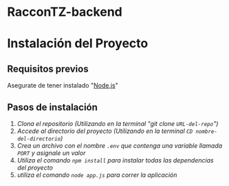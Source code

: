 # RacconTZ-backend

# Instalación del Proyecto

## Requisitos previos

Asegurate de tener instalado "[Node.js](https://nodejs.org/en)"

## Pasos de instalación

1. _Clona el repositorio (Utilizando en la terminal "git clone `URL-del-repo`")_
2. _Accede al directorio del proyecto (Utilizando en la terminal `CD nombre-del-directorio`)_
3. _Crea un archivo con el nombre `.env` que contenga una variable llamada `PORT` y asignale un valor_
4. _Utiliza el comando `npm install` para instalar todas las dependencias del proyecto_
5. _utiliza el comando `node app.js` para correr la aplicación_
